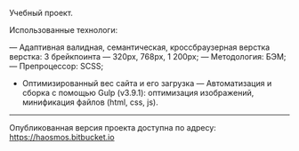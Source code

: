Учебный проект. 

Использованные технологи: 

— Адаптивная валидная, семантическая, кроссбраузерная верстка верстка: 3 брейкпоинта — 320px, 768px, 1 200px;
— Методология: БЭМ;
— Препроцессор: SCSS;
- Оптимизированный вес сайта и его загрузка
— Автоматизация и сборка с помощью Gulp (v3.9.1): оптимизация изображений, 
минификация файлов (html, css, js).

---

Опубликованная версия проекта доступна по адресу: https://haosmos.bitbucket.io


